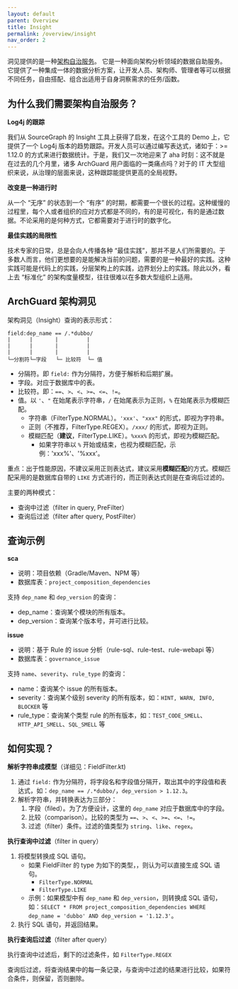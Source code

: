 ```yaml
---
layout: default
parent: Overview
title: Insight
permalink: /overview/insight
nav_order: 2
---
```


洞见提供的是一种[架构自治服务](https://www.phodal.com/blog/architecture-self-governance-service/)。 它是一种面向架构分析领域的数据自助服务。它提供了一种集成一体的数据分析方案，让开发人员、架构师、管理者等可以根据不同任务，自由搭配、组合出适用于自身洞察需求的任务/函数。

## 为什么我们需要架构自治服务？

**Log4j 的跟踪**

我们从 SourceGraph 的 Insight 工具上获得了启发，在这个工具的 Demo 上，它提供了一个 Log4j 版本的趋势跟踪。开发人员可以通过编写表达式，诸如于：>= 1.12.0 的方式来进行数据统计。于是，我们又一次地迎来了 aha 时刻：这不就是在过去的几个月里，诸多 ArchGuard 用户面临的一类痛点吗？对于的 IT 大型组织来说，从治理的层面来说，这种跟踪能提供更高的全局视野。

**改变是一种进行时**

从一个 “无序” 的状态到一个 “有序” 的时期，都需要一个很长的过程。这种缓慢的过程里，每个人或者组织的应对方式都是不同的，有的是可视化，有的是通过数据。不论采用的是何种方式，它都需要对于进行时的数字化。

**最佳实践的局限性**

技术专家的日常，总是会向人传播各种 “最佳实践”，那并不是人们所需要的。于多数人而言，他们更想要的是能解决当前的问题，需要的是一种最好的实践。这种实践可能是代码上的实践，分层架构上的实践，边界划分上的实践。除此以外，看上去 “标准化” 的架构度量模型，往往很难以在多数大型组织上适用。

## ArchGuard 架构洞见

架构洞见（Insight）查询的表示形式：

```
field:dep_name == /.*dubbo/
|      |       |         |
|      |       |         |
|      |       |         |
└─分割符└─字段   └─ 比较符  └─ 值 
```

- 分隔符。即 `field:` 作为分隔符，方便于解析和后期扩展。
- 字段。对应于数据库中的表。
- 比较符。即：`==`、`>`、`<`、`>=`、`<=`、`!=`。
- 值。以 `'`、`"` 在始尾表示字符串，`/` 在始尾表示为正则，`%` 在始尾表示为模糊匹配。
   - 字符串（FilterType.NORMAL）。`'xxx'`、`"xxx"` 的形式，即视为字符串。
   - 正则（不推荐，FilterType.REGEX）。`/xxx/` 的形式，即视为正则。
   - 模糊匹配（**建议**，FilterType.LIKE）。`%xxx%` 的形式，即视为模糊匹配。
      - 如果字符串以 `%` 开始或结束，也视为模糊匹配，示例：'xxx%'、'%xxx'。

重点：出于性能原因，不建议采用正则表达式，建议采用**模糊匹配**的方式。模糊匹配采用的是数据库自带的 `LIKE` 方式进行的，而正则表达式则是在查询后过滤的。

主要的两种模式：

- 查询中过滤（filter in query, PreFilter）
- 查询后过滤（filter after query, PostFilter）

## 查询示例

**sca**

- 说明：项目依赖（Gradle/Maven、NPM 等）
- 数据库表：`project_composition_dependencies`

支持 `dep_name` 和 `dep_version` 的查询：

- dep_name：查询某个模块的所有版本。
- dep_version：查询某个版本号，并可进行比较。

**issue**

- 说明：基于 Rule 的 issue 分析（rule-sql、rule-test、rule-webapi 等）
- 数据库表：`governance_issue`

支持 `name`、`severity`、`rule_type` 的查询：

- name：查询某个 issue 的所有版本。
- severity：查询某个级别 severity 的所有版本，如：`HINT, WARN, INFO, BLOCKER` 等
- rule_type：查询某个类型 rule 的所有版本，如：`TEST_CODE_SMELL`、`HTTP_API_SMELL`、`SQL_SMELL` 等

## 如何实现？

**解析字符串成模型**（详细见：FieldFilter.kt)

1. 通过 `field:` 作为分隔符，将字段名和字段值分隔开，取出其中的字段值和表达式，如：`dep_name == /.*dubbo/`，`dep_version > 1.12.3`。
2. 解析字符串，并转换表达为三部分：
   1. 字段（filed）。为了方便设计，这里的 `dep_name` 对应于数据库中的字段。
   2. 比较（comparison）。比较的类型为 `==`、`>`、`<`、`>=`、`<=`、`!=`。
   3. 过滤（filter）条件。过滤的值类型为 `string`、`like`、`regex`。

**执行查询中过滤**（filter in query）

1. 将模型转换成 SQL 语句。
   - 如果 FieldFilter 的 type 为如下的类型，，则认为可以直接生成 SQL 语句。
     - `FilterType.NORMAL`
     - `FilterType.LIKE`
   - 示例：如果模型中有 `dep_name` 和 `dep_version`，则转换成 SQL 语句，如：`SELECT * FROM project_composition_dependencies WHERE dep_name = 'dubbo' AND dep_version = '1.12.3'`。
2. 执行 SQL 语句，并返回结果。

**执行查询后过滤**（filter after query）

执行查询中过滤后，剩下的过滤条件，如 `FilterType.REGEX`

查询后过滤，将查询结果中的每一条记录，与查询中过滤的结果进行比较，如果符合条件，则保留，否则删除。
